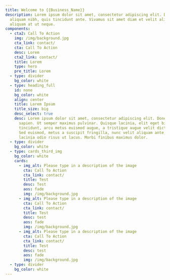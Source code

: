 ```yaml
---
title: Welcome to {{Business_Name}}
description: Lorem ipsum dolor sit amet, consectetur adipiscing elit. Duis at
  aliquam nibh, quis tincidunt ante. Vivamus sit amet diam et velit aliquam
  aliquam at ut neque.
components:
  - cta2: Call To Action
    img: /img/background.jpg
    cta_link: contact/
    cta: Call To Action
    desc: Lorem
    cta2_link: contact/
    title: Lorem
    type: hero
    pre_title: Lorem
  - type: divider
    bg_color: white
  - type: heading_full
    id: none
    bg_color: white
    align: center
    title: Lorem Ipsum
    title_size: big
    desc_select: true
    desc: Lorem ipsum dolor sit amet, consectetur adipiscing elit. Donec nec mauris
      sapien. Ut semper maximus pulvinar. Quisque lacinia, elit eget bibendum
      tincidunt, arcu metus euismod augue, a tristique augue velit dictum velit.
      Sed euismod, metus a suscipit fringilla, nunc velit aliquam ante, vitae
      lacinia odio risus ut lacus. Morbi finibus maximus dolor.
  - type: divider
    bg_color: white
  - type: cards_third_img
    bg_color: white
    cards:
      - img_alt: Please type in a description of the image
        cta: Call To Action
        cta_link: contact/
        title: Test
        desc: Test
        aos: fade
        img: /img/background.jpg
      - img_alt: Please type in a description of the image
        cta: Call To Action
        cta_link: contact/
        title: Test
        desc: test
        aos: fade
        img: /img/background.jpg
      - img_alt: Please type in a description of the image
        cta: Call To Action
        cta_link: contact/
        title: Test
        desc: test
        aos: fade
        img: /img/background.jpg
  - type: divider
    bg_color: white
---
```

